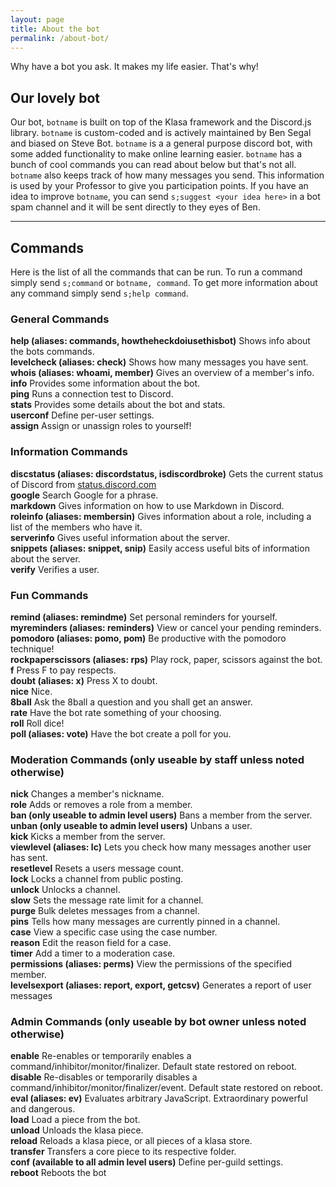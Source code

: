 ```yaml
---
layout: page
title: About the bot
permalink: /about-bot/
---
```


Why have a bot you ask. It makes my life easier. That's why!
## Our lovely bot
Our bot, `botname` is  built on top of the Klasa framework and the Discord.js library. `botname` is custom-coded and is
actively maintained by Ben Segal and biased on Steve Bot. `botname` is a a general purpose discord bot, with some added
functionality to make online learning easier. `botname` has a bunch of cool commands you can read about below but that's
not all. `botname` also keeps track of how many messages you send. This information is used by your Professor to give you 
participation points. If you have an idea to improve `botname`, you can send `s;suggest <your idea here>` in a bot spam
channel and it will be sent directly to they eyes of Ben. 
***
## Commands
Here is the list of all the commands that can be run. To run a command simply send `s;command` or `botname, command`.
To get more information about any command simply send `s;help command`.

### General Commands
**help (aliases: commands, howtheheckdoiusethisbot)** Shows info about the bots commands.\
**levelcheck (aliases: check)** Shows how many messages you have sent.\
**whois (aliases: whoami, member)** Gives an overview of a member's info.\
**info** Provides some information about the bot.\
**ping** Runs a connection test to Discord.\
**stats** Provides some details about the bot and stats.\
**userconf** Define per-user settings.\
**assign** Assign or unassign roles to yourself!

### Information Commands
**discstatus (aliases: discordstatus, isdiscordbroke)** Gets the current status of Discord from [status.discord.com](https://status.discord.com/ "Why not check it now")\
**google** Search Google for a phrase.\
**markdown** Gives information on how to use Markdown in Discord.\
**roleinfo (aliases: membersin)** Gives information about a role, including a list of the members who have it.\
**serverinfo** Gives useful information about the server.\
**snippets (aliases: snippet, snip)** Easily access useful bits of information about the server.\
**verify** Verifies a user.

### Fun Commands
**remind (aliases: remindme)** Set personal reminders for yourself.\
**myreminders (aliases: reminders)** View or cancel your pending reminders.\
**pomodoro (aliases: pomo, pom)** Be productive with the pomodoro technique!\
**rockpaperscissors (aliases: rps)** Play rock, paper, scissors against the bot.\
**f** Press F to pay respects.\
**doubt (aliases: x)** Press X to doubt.\
**nice** Nice.\
**8ball** Ask the 8ball a question and you shall get an answer.\
**rate** Have the bot rate something of your choosing.\
**roll** Roll dice!\
**poll (aliases: vote)** Have the bot create a poll for you.

### Moderation Commands (only useable by staff unless noted otherwise)
**nick** Changes a member's nickname.\
**role** Adds or removes a role from a member.\
**ban (only useable to admin level users)** Bans a member from the server.\
**unban (only useable to admin level users)** Unbans a user.\
**kick** Kicks a member from the server.\
**viewlevel (aliases: lc)** Lets you check how many messages another user has sent.\
**resetlevel** Resets a users message count.\
**lock** Locks a channel from public posting.\
**unlock** Unlocks a channel.\
**slow** Sets the message rate limit for a channel.\
**purge** Bulk deletes messages from a channel.\
**pins** Tells how many messages are currently pinned in a channel.\
**case** View a specific case using the case number.\
**reason** Edit the reason field for a case.\
**timer** Add a timer to a moderation case.\
**permissions (aliases: perms)** View the permissions of the specified member.\
**levelsexport (aliases: report, export, getcsv)** Generates a report of user messages

### Admin Commands (only useable by bot owner unless noted otherwise)
**enable** Re-enables or temporarily enables a command/inhibitor/monitor/finalizer. Default state restored on reboot.\
**disable** Re-disables or temporarily disables a command/inhibitor/monitor/finalizer/event. Default state restored on reboot.\
**eval (aliases: ev)** Evaluates arbitrary JavaScript. Extraordinary powerful and dangerous.\
**load** Load a piece from the bot.\
**unload** Unloads the klasa piece.\
**reload** Reloads a klasa piece, or all pieces of a klasa store.\
**transfer** Transfers a core piece to its respective folder.\
**conf (available to all admin level users)** Define per-guild settings.\
**reboot** Reboots the bot
